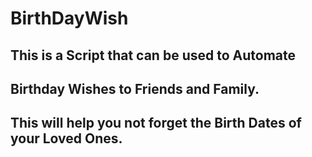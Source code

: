 # BirthDayWish
## This is a Script that can be used to Automate 
## Birthday Wishes to Friends and Family.
## This will help you not forget the Birth Dates of your Loved Ones.

